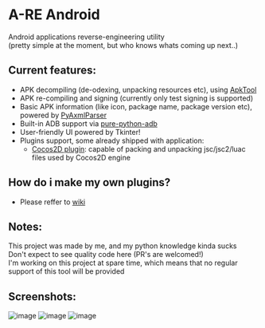 # A-RE Android
Android applications reverse-engineering utility <br> (pretty simple at the moment, but who knows whats coming up next..) <br>

## Current features:
- APK decompiling (de-odexing, unpacking resources etc), using [ApkTool](https://github.com/iBotPeaches/Apktool)
- APK re-compiling and signing (currently only test signing is supported)
- Basic APK information (like icon, package name, package version etc), powered by [PyAxmlParser](https://github.com/appknox/pyaxmlparser)
- Built-in ADB support via [pure-python-adb](https://github.com/Swind/pure-python-adb)
- User-friendly UI powered by Tkinter!
- Plugins support, some already shipped with application: 
    - [Cocos2D plugin](https://github.com/h4rdee/a-re-android/wiki/%5BPlugin%5D-Cocos2D): capable of packing and unpacking jsc/jsc2/luac files used by Cocos2D engine

## How do i make my own plugins?
- Please reffer to [wiki](https://github.com/h4rdee/a-re-android/wiki/How-to-write-your-own-plugin)

## Notes:
This project was made by me, and my python knowledge kinda sucks <br>
Don't expect to see quality code here (PR's are welcomed!) <br>
I'm working on this project at spare time, which means that no regular support of this tool will be provided

## Screenshots:
![image](https://user-images.githubusercontent.com/37783231/172968610-66a7b7bb-c127-4e5f-9d6a-7ea3d051cb53.png)
![image](https://user-images.githubusercontent.com/37783231/173279259-92ad82a2-38db-4fe6-8fe5-25d351a1aa5f.png)
![image](https://user-images.githubusercontent.com/37783231/173729652-23d51680-6c8a-4d3e-a13d-05601f801fd8.png)
